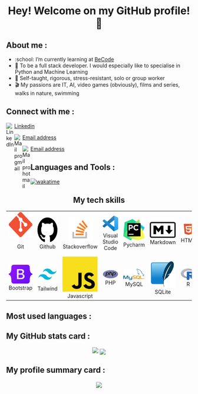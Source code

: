 <h1 align="center">Hey! Welcome on my GitHub profile! 👋</h1>

<h2>About me :</h2>
<ul>
  <li>:school: I’m currently learning at <a href="https://becode.org/fr/apprendre/developpeur-web-junior/">BeCode</a></li>
  <li>🏅 To be a full stack developer. I would especially like to specialise in Python and Machine Learning</li>
  <li>📒 Self-taught, rigorous, stress-resistant, solo or group worker</li>
  <li>🎬 My passions are IT, AI, video games (obviously), films and series, walks in nature, swimming</li>
</ul>

<h2>Connect with me :</h2>

<img align="left" alt="LinkedIn" width="22px" src="https://upload.wikimedia.org/wikipedia/commons/thumb/c/ca/LinkedIn_logo_initials.png/800px-LinkedIn_logo_initials.png" /> [Linkedin](https://www.linkedin.com/in/loic-calcagno-47b0/)
<br/>

<img align="left" alt="Mail pro gmail" width="22px" src="https://upload.wikimedia.org/wikipedia/commons/0/0b/Logo_Gmail_%282015-2020%29.svg" /> [Email address](mailto:calcagnoloic93@gmail.com)
<br/>

<img align="left" alt="Mail pro hotmail" width="22px" src="https://icon-library.com/images/microsoft-mail-icon/microsoft-mail-icon-14.jpg" /> [Email address](mailto:loic.calcagno@hotmail.com)

<h2>Languages and Tools :</h2> 

[![wakatime](https://wakatime.com/badge/user/feb05b66-4b7c-4873-a9b9-b5c1b0e71806.svg)](https://wakatime.com/@feb05b66-4b7c-4873-a9b9-b5c1b0e71806)

<h2 align="center">My tech skills</h2>

<table>
  <tr>
    <td align="center">
      <img src="img/git-icon.png" alt="Icone git" width=68 height=68/>
      <br><p>Git</p>
    </td>
    <td align="center">
      <img src="img/github-icon.png" alt="Icone github" width=68 height=68 />
      <br>Github
    </td>
    <td align="center">
      <img src="img/stack-icon.png" alt="Icone Stackoverflow" width=68 height=68>
      <br>Stackoverflow
    </td>
    <td align="center" width=68 height=68>
      <img src="img/vscode-icon.png" alt="Icone vscode">
      <br>Visual Studio Code
    </td>
    <td align="center" width=68 height=68>
      <img src="img/pycharm-icon.png" alt="Icone pycharm">
      <br>Pycharm
    </td>
    <td align="center" width=68 height=68>
      <img src="img/markdown-icon.png" alt="Icone markdown">
      <br>Markdown
    </td>
    <td align="center" width=68 height=68>
      <img src="img/html-icon.png" alt="Icone html">
      <br>HTML
    </td>
    <td align="center" width=68 height=68>
      <img src="img/css-icon.png" alt="Icone css">
      <br>CSS
    </td>
    <td align="center" width=68 height=68>
      <img src="img/sass-icon.png" alt="Icone sass">
      <br>SASS
    </td>
  </tr>
  <tr>
    <td align="center" width=68 height=68>
      <img src="img/bootstrap-icon.png" alt="Icone bootstrap">
      <br>Bootstrap
    </td>
    <td align="center" width=68 height=68>
      <img src="img/tailwind-icon.png" alt="Icone tailwind"/>
      <br>Tailwind
    </td>
    <td align="center" width=68 height=68>
      <img src="img/js-icon.png" alt="Icone js">
      <br>Javascript
    </td>
    <td align="center" width=68 height=68>
      <img src="img/php-icon.png" alt="Icone php">
      <br>PHP
    </td>
    <td align="center" width=68 height=68>
      <img src="img/mysql-icon.png" alt="Icone mysql">
      <br>MySQL
    </td>
    <td align="center" width=68 height=68>
      <img src="img/sqlite-icon.png" alt="Icone sqlite">
      <br>SQLite
    </td>
    <td align="center" width=68 height=68>
      <img src="img/r-icon.png" alt="Icone r">
      <br>R
    </td>
    <td align="center" width=68 height=68>
      <img src="img/python-icon.png" alt="Icone python">
      <br>Python
    </td>
    <td align="center" width=68 height=68>
      <img src="img/django-icon.png" alt="Icone django">
      <br>Django
    </td>
  </tr>
</table>

<h2>Most used languages :</h2><h2>My GitHub stats card :</h2> 

<p align="center">
  <img src="https://github-readme-stats.vercel.app/api/top-langs/?username=CalcagnoLoic&layout=compact&theme=cobalt&langs_count=8&hide_title=true&" /> 
  <img align="center" src="https://github-readme-stats.vercel.app/api?username=CalcagnoLoic&theme=cobalt&hide_title=true" /> 
</p>

<h2>My profile summary card :</h2> 

<p align="center">
<img align="center" src="https://github-profile-summary-cards.vercel.app/api/cards/profile-details?username=CalcagnoLoic&theme=vue" /> 
</p>
